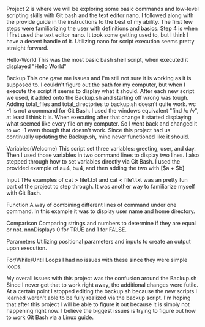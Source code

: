 Project 2 is where we will be exploring some basic commands and low-level scripting skills 
with Git bash and the text editor nano.
I followed along with the provide guide in the instructions to the best of my ability.
The first few steps were familiarizing the user with definitions and basics.
Step 4 is when I first used the text editor nano. 
It took some getting used to, but I think I have a decent handle of it.
Utilizing nano for script execution seems pretty straight forward.

Hello-World
This was the most basic bash shell script, when executed it displayed "Hello World"

Backup
This one gave me issues and I'm still not sure it is working as it is supposed to.
I couldn't figure out the path for my computer, but when I execute the script it 
seems to display what it should.
After each new script we used, it added onto the Backup.sh and starting off wrong
was tough.
Adding total_files and total_directories to backup.sh doesn't quite work.
wc -1 is not a command for Git Bash. 
I used the windows equivalent "find /c /v", at least I think it is.
When executing after that change it started displaying what seemed like every file on my computer.
So I went back and changed it to wc -1 even though that doesn't work.
Since this project had us continually updating the Backup.sh, mine never functioned like it should.

Variables(Welcome)
This script set three variables: greeting, user, and day.
Then I used those variables in two command lines to display two lines.
I also stepped through how to set variables directly via Git Bash.
I used the provided example of a=4, b=4, and then adding the two with [$a + $b]

Input
THe examples of cat > file1.txt and cat < file1.txt was an pretty fun part of 
the project to step through. It was another way to familiarize myself with Git Bash.

Function
A way of combining different lines of command under one command. 
In this example it was to display user name and home directory.

Comparison
Comparing strings and numbers to determine if they are equal or not.
nnnDisplays 0 for TRUE and 1 for FALSE.

Parameters
Utilizing positional parameters and inputs to create an output upon execution.

For/While/Until Loops
I had no issues with these since they were simple loops.

My overall issues with this project was the confusion around the Backup.sh
Since I never got that to work right away, the additional changes were futile.
At a certain point I stopped editing the backup.sh because the new scripts I learned
weren't able to be fully realized via the backup script. 
I'm hoping that after this project I will be able to figure it out because it is 
simply not happening right now. 
I believe the biggest issues is trying to figure out how to work Git Bash via a Linux guide.
